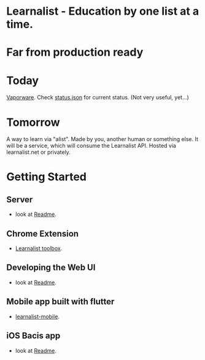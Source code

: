 # Learnalist - Education by one list at a time.

# Far from production ready

# Today
[Vaporware](https://en.wikipedia.org/wiki/Vaporware).
Check [status.json](./status.json) for current status. (Not very useful, yet...)

# Tomorrow

A way to learn via "alist". Made by you, another human or something else.
It will be a service, which will consume the Learnalist API. Hosted via learnalist.net or privately.


# Getting Started

## Server
* look at [Readme](docs/README.md).

## Chrome Extension
- [Learnalist toolbox](./js/browser-extension/import-play/README.md).
## Developing the Web UI
* look at [Readme](server/doc/developing-with-svelte-hugo-server.md).

## Mobile app built with flutter
* [learnalist-mobile](https://github.com/freshteapot/learnalist-mobile).


## iOS Bacis app
* look at [Readme](https://github.com/freshteapot/learnalist-ios/blob/master/README.md).

